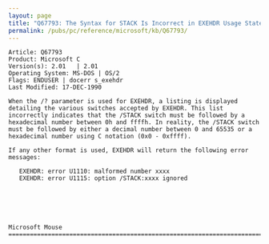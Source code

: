```yaml
---
layout: page
title: "Q67793: The Syntax for STACK Is Incorrect in EXEHDR Usage Statement"
permalink: /pubs/pc/reference/microsoft/kb/Q67793/
---
```


	Article: Q67793
	Product: Microsoft C
	Version(s): 2.01   | 2.01
	Operating System: MS-DOS | OS/2
	Flags: ENDUSER | docerr s_exehdr
	Last Modified: 17-DEC-1990
	
	When the /? parameter is used for EXEHDR, a listing is displayed
	detailing the various switches accepted by EXEHDR. This list
	incorrectly indicates that the /STACK switch must be followed by a
	hexadecimal number between 0h and ffffh. In reality, the /STACK switch
	must be followed by either a decimal number between 0 and 65535 or a
	hexadecimal number using C notation (0x0 - 0xffff).
	
	If any other format is used, EXEHDR will return the following error
	messages:
	
	   EXEHDR: error U1110: malformed number xxxx
	   EXEHDR: error U1115: option /STACK:xxxx ignored
	
	
	
	
	
	
	Microsoft Mouse
	=============================================================================
